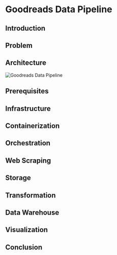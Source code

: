 # Goodreads Data Pipeline

## Introduction

## Problem

## Architecture

![Goodreads Data Pipeline](https://github.com/user-attachments/assets/65f248f1-6e1b-4baf-8a17-2d744a433f6e)

## Prerequisites

## Infrastructure

## Containerization

## Orchestration

## Web Scraping

## Storage

## Transformation

## Data Warehouse

## Visualization

## Conclusion
